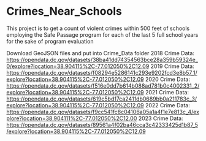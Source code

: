 # Crimes_Near_Schools
This project is to get a count of violent crimes within 500 feet of schools employing the Safe Passage program for each of the last 5 full school years for the sake of program evaluation


Download GeoJSON files and put into Crime_Data folder
2018 Crime Data: https://opendata.dc.gov/datasets/38ba41dd74354563bce28a359b59324e_0/explore?location=38.904115%2C-77.012050%2C12.09
2019 Crime Data: https://opendata.dc.gov/datasets/f08294e5286141c293e9202fcd3e8b57_1/explore?location=38.904115%2C-77.012050%2C12.09
2020 Crime Data: https://opendata.dc.gov/datasets/f516e0dd7b614b088ad781b0c4002331_2/explore?location=38.904115%2C-77.012050%2C12.09
2021 Crime Data: https://opendata.dc.gov/datasets/619c5bd17ca2411db0689bb0a211783c_3/explore?location=38.904115%2C-77.012050%2C12.09
2022 Crime Data: https://opendata.dc.gov/datasets/f9cc541fc8c04106a05a1a4f1e7e813c_4/explore?location=38.904111%2C-77.012050%2C12.00
2023 Crime Data: https://opendata.dc.gov/datasets/89561a4f02ba46cca3c42333425d1b87_5/explore?location=38.904115%2C-77.012050%2C12.09
